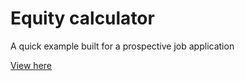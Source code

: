 # Equity calculator

A quick example built for a prospective job application

[View here](https://csb-1iwpd.netlify.app/)

